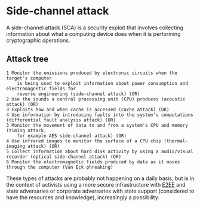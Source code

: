 # Side-channel attack

A side-channel attack (SCA) is a security exploit that involves collecting information about what a computing device does when it is performing cryptographic operations.

## Attack tree

    1 Monitor the emissions produced by electronic circuits when the target's computer 
        is being used to exploit information about power consumption and electromagnetic fields for 
        reverse engineering (side-channel attack) (OR)
    2 Use the sounds a central processing unit (CPU) produces (acoustic attack) (OR)
    3 Exploits how and when cache is accessed (cache attack) (OR)
    4 Use information by introducing faults into the system’s computations (differential fault analysis attack) (OR)
    3 Monitor the movement of data to and from a system's CPU and memory (timing attack, 
        for example AES side-channel attack) (OR)
    4 Use infrared images to monitor the surface of a CPU chip (thermal-imaging attack) (OR)
    5 Collect information about hard disk activity by using a audio/visual recorder (optical side-channel attack) (OR)
    6 Monitor the electromagnetic fields produced by data as it moves through the computer (Van Eck phreaking)

These types of attacks are probably not happening on a daily basis, but is in the context of activists using a more secure infrastructure with [E2EE](https://github.com/tymyrddin/trees/wiki/E2EE-threat-model.md) and state adversaries or corporate adversaries with state support (considered to have the resources and knowledge), increasingly a possibility.

